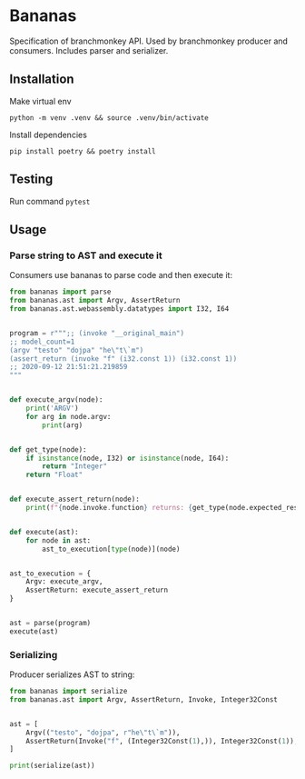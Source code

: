 # Bananas

Specification of branchmonkey API. Used by branchmonkey producer and consumers. Includes parser and serializer.

## Installation
Make virtual env

```python -m venv .venv && source .venv/bin/activate```

Install dependencies

```pip install poetry && poetry install```

## Testing
Run command
```pytest```

## Usage

### Parse string to AST and execute it
Consumers use bananas to parse code and then execute it:
```python
from bananas import parse
from bananas.ast import Argv, AssertReturn
from bananas.ast.webassembly.datatypes import I32, I64


program = r""";; (invoke "__original_main")
;; model_count=1
(argv "testo" "dojpa" "he\"t\`m")
(assert_return (invoke "f" (i32.const 1)) (i32.const 1))
;; 2020-09-12 21:51:21.219859
"""


def execute_argv(node):
    print('ARGV')
    for arg in node.argv:
        print(arg)


def get_type(node):
    if isinstance(node, I32) or isinstance(node, I64):
        return "Integer"
    return "Float"


def execute_assert_return(node):
    print(f"{node.invoke.function} returns: {get_type(node.expected_result)}")


def execute(ast):
    for node in ast:
        ast_to_execution[type(node)](node)


ast_to_execution = {
    Argv: execute_argv,
    AssertReturn: execute_assert_return
}


ast = parse(program)
execute(ast)
```

### Serializing
Producer serializes AST to string:
```python
from bananas import serialize
from bananas.ast import Argv, AssertReturn, Invoke, Integer32Const


ast = [
    Argv(("testo", "dojpa", r"he\"t\`m")),
    AssertReturn(Invoke("f", (Integer32Const(1),)), Integer32Const(1)),
]

print(serialize(ast))
```
